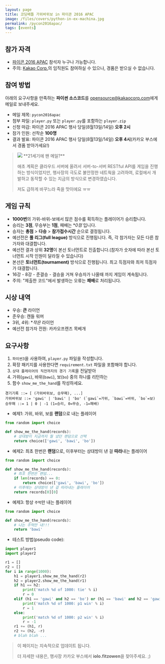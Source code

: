 ```yaml
---
layout: page
title: 코딩배틀 가위바위보 in 파이콘 2016 APAC
image: /files/covers/python-in-ex-machina.jpg
permalink: /pycon2016apac/
tags: [events]
---
```


## 참가 자격

* [파이콘 2016 APAC](https://www.pycon.kr/2016apac) 참석자 누구나 가능합니다.
* 주의: [Kakao Corp.](http://kakaocorp.com)의 임직원도 참여하실 수 있으나, 경품은 받으실 수 없습니다.

## 참여 방법

아래의 요구사항을 만족하는 **파이썬 소스코드**를 [opensource@kakaocorp.com](mailto:opensource@kakaocorp.com)에게 메일로 보내주세요.

* 메일 제목: `pycon2016apac`
* 첨부 파일: `player.py` 또는 `player.py`를 포함하는 `player.zip`
* 신청 마감: 파이콘 2016 APAC 행사 당일(8월13일/14일) **오후 2시**
* 참가 인원: 선착순 **100명**
* 결과 발표: 파이콘 2016 APAC 행사 당일(8월13일/14일) **오후 4시**(카카오 부스에서 경품 받아가세요!)

> <img src="http://item.kakaocdn.net/do/-26p06+UqCd0OAgiRHNZwHaq4FJCveCBKCNZV-bZscw_/477c52636630bc15b2890bde099cba0a1667fc7b08261b4c493670baa83d5cb9" class="pull-right" />
> **21세기에 왠 메일?**
>
> 애초 계획은 클라우드 서버에 올려서 서버-to-서버 RESTful API를 게임을 진행하는 방식이었지만,
> 행사장의 극도로 불안정한 네트웍을 고려하여, 로컬에서 개발하고 동작할 수 있는 지금의 방식으로 변경하였습니다.
>
> 저도 급하게 바꾸느라 죽을 맛이에요 ㅠㅠ


## 게임 규칙

* **1000번**의 가위-바위-보에서 많은 점수를 획득하는 플레이어가 승리합니다.
* 승리는 **3점**, 무승부는 **1점**, 패배는 **0점* 입니다.
* 승자는 **총점** &gt; **다승** &gt; **참가접수시간** 순으로 결정됩니다.
* 예선전은 **풀 리그(full league)** 방식으로 진행됩니다. 즉, 각 참가자는 모든 다른 참가자와 대결합니다.
* 예선전 결과 상위 **32명**이 본선 토너먼트로 진출합니다.(참자가 숫자에 따라 본선 토너먼트 시작 인원이 달라질 수 있습니다)
* 본선은 **토너먼트(tournament)** 방식으로 진행됩니다. 최고 득점자와 최저 득점자가 대결합니다.
* 16강 - 8강 - 준결승 - 결승을 거쳐 우승자가 나올때 까지 게임이 계속됩니다.
* 주의: "제출한 코드"에서 발생하는 오류는 **패배**로 처리됩니다.

## 시상 내역

* 우승: **큰** 라이언
* 준우승:  캔들 워머
* 3위, 4위: **작은* 라이언
* 예선전 참가자 전원: 카카오프렌즈 목베개

## 요구사항

1. `파이썬3`을 사용하여, `player.py` 파일을 작성합니다.
1. 확장 패키지를 사용한다면 `requirement.txt` 파일을 포함해야 합니다.
1. `상대 플레이어의 직전까지의 경기 기록`을 전달받아
1. 가위(`gawi`), 바위(`bawi`), 보(`bo`) 중의 하나를 리턴하는
1. 함수 `show_me_the_hand`를 작성하세요.

```
경기기록 ::= [ (가위바위보, 승무패), ...]
가위바위보 ::= 'gawi' | 'bawi' | 'bo' (`gawi`=가위, `bawi`=바위, `bo`=보)
승무패 ::= 1 | 0 | -1 (1=승리, 0=무승, -1=패배)
```

* 예제1: 가위, 바위, 보를 **랜덤**으로 내는 플레이어

```python
from random import choice

def show_me_the_hand(records):
    # 상대방이 지금까지 뭘 냈던 랜덤으로 선택
    return choice(['gawi', 'bawi', 'bo'])
```

* 예제2: 최초 한번은 **랜덤**으로, 이후부터는 상대방이 낸 걸 **따라**내는 플레이어

```python
from random import choice

def show_me_the_hand(records):
    # 최초 한번은 랜덤...
    if len(records) == 0:
        return choice(['gawi', 'bawi', 'bo'])
    # 이후에는 상대방이 낸 걸 따라내는 플레이어
    return records[0][0]
```

* 예제3: 항상 `주먹`만 내는 플레이어

```python
from random import choice

def show_me_the_hand(records):
    # 나는 주먹만 내!!!
    return 'bawi'
```

* 테스트 방법(pseudo code):

```python
import player1
import player2

r1 = []
r2 = []
for i in range(1000):
    h1 = player1.show_me_the_hand(r2)
    h2 = player2.show_me_the_hand(r1)
    if h1 == h2:
        print('match %d of 1000: tie' % i)
        r = 0
    elif (h1 == 'gawi' and h2 == 'bo') or (h1 == 'bawi' and h2 == 'gawi') or (h1 == 'bo' and h2 == 'bawi'):
        print('match %d of 1000: p1 win' % i)
        r = 1
    else:
        print('match %d of 1000: p2 win' % i)
        r = -1
    r1 += (h1, r)
    r2 += (h2, -r)
    # blah blah ...
```

> 이 페이지는 지속적으로 업데이트 됩니다. 
>
> 더 자세한 내용은, 행사장 카카오 부스에서 **iolo.fitzowen**을 찾아주세요. ;)

